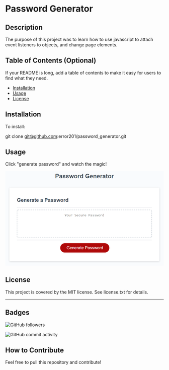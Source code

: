 # Password Generator

## Description

The purpose of this project was to learn how to use javascript to attach event listeners to objects, and change page elements.

## Table of Contents (Optional)

If your README is long, add a table of contents to make it easy for users to find what they need.

- [Installation](#installation)
- [Usage](#usage)
- [License](#license)

## Installation

To install:

git clone git@github.com:error201/password_generator.git

## Usage

Click "generate password" and watch the magic!


![Alt text](./assets/images/screenshot.png?raw=true "Optional Title")


## License

This project is covered by the MIT license. See license.txt for details.

---

## Badges

![GitHub followers](https://img.shields.io/github/followers/error201?style=social)

![GitHub commit activity](https://img.shields.io/github/commit-activity/m/error201/password_generator)

## How to Contribute

Feel free to pull this repository and contribute!